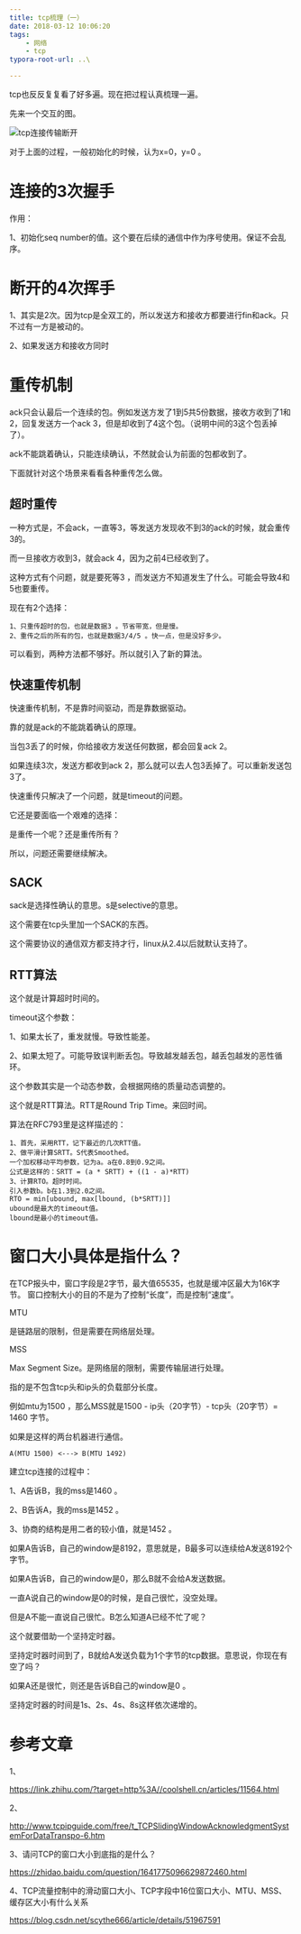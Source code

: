 ```yaml
---
title: tcp梳理（一）
date: 2018-03-12 10:06:20
tags:
	- 网络
	- tcp
typora-root-url: ..\

---
```




tcp也反反复复看了好多遍。现在把过程认真梳理一遍。

先来一个交互的图。

![tcp连接传输断开](/images/tcp连接传输断开.png)

对于上面的过程，一般初始化的时候，认为x=0，y=0 。







# 连接的3次握手

作用：

1、初始化seq number的值。这个要在后续的通信中作为序号使用。保证不会乱序。

# 断开的4次挥手

1、其实是2次。因为tcp是全双工的，所以发送方和接收方都要进行fin和ack。只不过有一方是被动的。

2、如果发送方和接收方同时

# 重传机制

ack只会认最后一个连续的包。例如发送方发了1到5共5份数据，接收方收到了1和2，回复发送方一个ack 3，但是却收到了4这个包。（说明中间的3这个包丢掉了）。

ack不能跳着确认，只能连续确认，不然就会认为前面的包都收到了。

下面就针对这个场景来看看各种重传怎么做。

## 超时重传

一种方式是，不会ack，一直等3，等发送方发现收不到3的ack的时候，就会重传3的。

而一旦接收方收到3，就会ack 4，因为之前4已经收到了。

这种方式有个问题，就是要死等3 ，而发送方不知道发生了什么。可能会导致4和5也要重传。

现在有2个选择：

```
1、只重传超时的包，也就是数据3 。节省带宽，但是慢。
2、重传之后的所有的包，也就是数据3/4/5 。快一点，但是没好多少。
```

可以看到，两种方法都不够好。所以就引入了新的算法。

## 快速重传机制

快速重传机制，不是靠时间驱动，而是靠数据驱动。

靠的就是ack的不能跳着确认的原理。

当包3丢了的时候，你给接收方发送任何数据，都会回复ack 2。

如果连续3次，发送方都收到ack 2，那么就可以去人包3丢掉了。可以重新发送包3了。

快速重传只解决了一个问题，就是timeout的问题。

它还是要面临一个艰难的选择：

是重传一个呢？还是重传所有？

所以，问题还需要继续解决。

## SACK

sack是选择性确认的意思。s是selective的意思。

这个需要在tcp头里加一个SACK的东西。

这个需要协议的通信双方都支持才行，linux从2.4以后就默认支持了。



## RTT算法

这个就是计算超时时间的。

timeout这个参数：

1、如果太长了，重发就慢。导致性能差。

2、如果太短了。可能导致误判断丢包。导致越发越丢包，越丢包越发的恶性循环。

这个参数其实是一个动态参数，会根据网络的质量动态调整的。

这个就是RTT算法。RTT是Round Trip Time。来回时间。

算法在RFC793里是这样描述的：

```
1、首先，采用RTT，记下最近的几次RTT值。
2、做平滑计算SRTT。S代表Smoothed。
一个加权移动平均参数，记为a。a在0.8到0.9之间。
公式是这样的：SRTT = (a * SRTT) + ((1 - a)*RTT)
3、计算RTO。超时时间。
引入参数b。b在1.3到2.0之间。
RTO = min[ubound, max[lbound, (b*SRTT)]]
ubound是最大的timeout值。
lbound是最小的timeout值。
```

# 窗口大小具体是指什么？

在TCP报头中，窗口字段是2字节，最大值65535，也就是缓冲区最大为16K字节。
窗口控制大小的目的不是为了控制“长度”，而是控制“速度”。

MTU

是链路层的限制，但是需要在网络层处理。

MSS

Max Segment Size。是网络层的限制，需要传输层进行处理。

指的是不包含tcp头和ip头的负载部分长度。

例如mtu为1500 ，那么MSS就是1500 - ip头（20字节）- tcp头（20字节）= 1460 字节。

如果是这样的两台机器进行通信。

```
A(MTU 1500) <---> B(MTU 1492)
```

建立tcp连接的过程中：

1、A告诉B，我的mss是1460 。

2、B告诉A，我的mss是1452 。

3、协商的结构是用二者的较小值，就是1452 。



如果A告诉B，自己的window是8192，意思就是，B最多可以连续给A发送8192个字节。

如果A告诉B，自己的window是0，那么B就不会给A发送数据。

一直A说自己的window是0的时候，是自己很忙，没空处理。

但是A不能一直说自己很忙。B怎么知道A已经不忙了呢？

这个就要借助一个坚持定时器。

坚持定时器时间到了，B就给A发送负载为1个字节的tcp数据。意思说，你现在有空了吗？

如果A还是很忙，则还是告诉B自己的window是0 。

坚持定时器的时间是1s、2s、4s、8s这样依次递增的。



# 参考文章

1、

https://link.zhihu.com/?target=http%3A//coolshell.cn/articles/11564.html

2、

http://www.tcpipguide.com/free/t_TCPSlidingWindowAcknowledgmentSystemForDataTranspo-6.htm

3、请问TCP的窗口大小到底指的是什么？

https://zhidao.baidu.com/question/1641775096629872460.html

4、TCP流量控制中的滑动窗口大小、TCP字段中16位窗口大小、MTU、MSS、缓存区大小有什么关系

https://blog.csdn.net/scythe666/article/details/51967591



